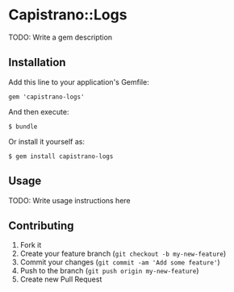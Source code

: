 # Capistrano::Logs

TODO: Write a gem description

## Installation

Add this line to your application's Gemfile:

    gem 'capistrano-logs'

And then execute:

    $ bundle

Or install it yourself as:

    $ gem install capistrano-logs

## Usage

TODO: Write usage instructions here

## Contributing

1. Fork it
2. Create your feature branch (`git checkout -b my-new-feature`)
3. Commit your changes (`git commit -am 'Add some feature'`)
4. Push to the branch (`git push origin my-new-feature`)
5. Create new Pull Request
